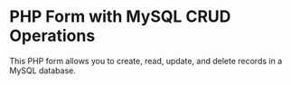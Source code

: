 # PHP Form with MySQL CRUD Operations

This PHP form allows you to create, read, update, and delete records in a MySQL database. 

